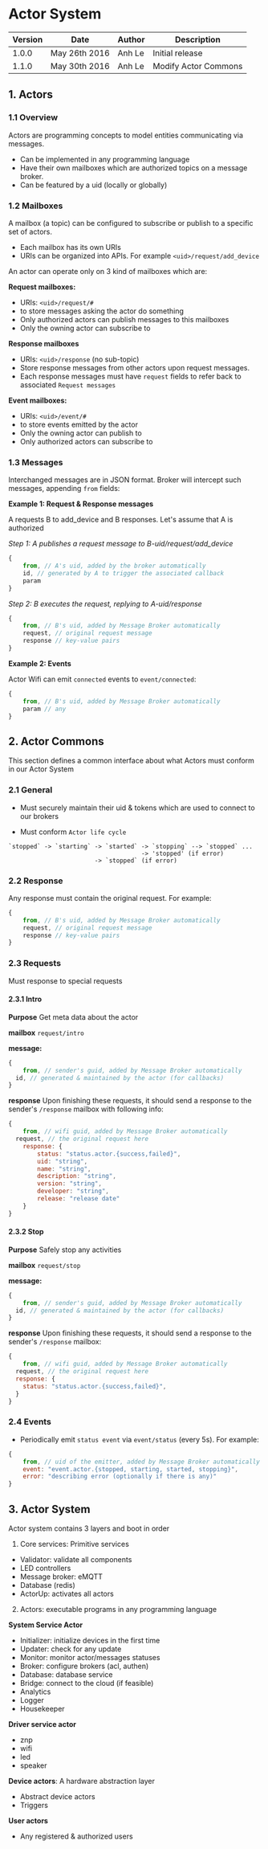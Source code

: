 Actor System
===============

| Version | Date | Author | Description |
|-------|-------|-------|-------------|
| 1.0.0  | May 26th 2016 | Anh Le  | Initial release |
| 1.1.0  | May 30th 2016 | Anh Le  | Modify Actor Commons |

## 1. Actors
### 1.1 Overview
Actors are programming concepts to model entities communicating via messages.
+ Can be implemented in any programming language
+ Have their own mailboxes which are authorized topics on a message broker.
+ Can be featured by a uid (locally or globally)

### 1.2 Mailboxes
A mailbox (a topic) can be configured to subscribe or publish to a specific set of actors.
+ Each mailbox has its own URIs
+ URIs can be organized into APIs. For example `<uid>/request/add_device`

An actor can operate only on 3 kind of mailboxes which are:

**Request mailboxes:**
+ URIs: `<uid>/request/#`
+ to store messages asking the actor do something
+ Only authorized actors can publish messages to this mailboxes
+ Only the owning actor can subscribe to

**Response mailboxes**
+ URIs: `<uid>/response` (no sub-topic)
+ Store response messages from other actors upon request messages.
+ Each response messages must have `request` fields to refer back to associated `Request messages`

**Event mailboxes:**
+ URIs: `<uid>/event/#`
+ to store events emitted by the actor
+ Only the owning actor can publish to
+ Only authorized actors can subscribe to

### 1.3 Messages
Interchanged messages are in JSON format.
Broker will intercept such messages, appending `from` fields:

**Example 1: Request & Response messages**

A requests B to add_device and B responses. Let's assume that A is authorized

*Step 1: A publishes a request message to B-uid/request/add_device*

```javascript
{
	from, // A's uid, added by the broker automatically
	id, // generated by A to trigger the associated callback
	param
}
```

*Step 2: B executes the request, replying to A-uid/response*

```javascript
{
	from, // B's uid, added by Message Broker automatically
	request, // original request message
	response // key-value pairs
}
```

**Example 2: Events**

Actor Wifi can emit `connected` events to `event/connected`:

```javascript
{
	from, // B's uid, added by Message Broker automatically
	param // any 	
}
```

## 2. Actor Commons

This section defines a common interface about what Actors must conform in our Actor System

### 2.1  General
- Must securely maintain their uid & tokens which are used to connect to our brokers

- Must conform `Actor life cycle`

```text
`stopped` -> `starting` -> `started` -> `stopping` --> `stopped` ...
									 -> 'stopped' (if error)
						-> `stopped` (if error)

```

### 2.2 Response
Any response must contain the original request. For example:

```javascript
{
	from, // B's uid, added by Message Broker automatically
	request, // original request message
	response // key-value pairs
}
```

### 2.3 Requests
Must response to special requests

#### 2.3.1 Intro
**Purpose** Get meta data about the actor

**mailbox** `request/intro`

**message:**
```javascript
{
	from, // sender's guid, added by Message Broker automatically  
  id, // generated & maintained by the actor (for callbacks)
}
```

**response**
Upon finishing these requests, it should send a response to the sender's `/response` mailbox with following info:

```javascript
{
	from, // wifi guid, added by Message Broker automatically
  request, // the original request here
	response: {
		status: "status.actor.{success,failed}",
		uid: "string",
		name: "string",
		description: "string",
		version: "string",
		developer: "string",
		release: "release date"
	}
}
```

#### 2.3.2 Stop
**Purpose** Safely stop any activities

**mailbox** `request/stop`

**message:**
```javascript
{
	from, // sender's guid, added by Message Broker automatically  
  id, // generated & maintained by the actor (for callbacks)
}
```

**response**
Upon finishing these requests, it should send a response to the sender's `/response` mailbox:

```javascript
{
	from, // wifi guid, added by Message Broker automatically
  request, // the original request here
  response: {
    status: "status.actor.{success,failed}",
  }
}
```

### 2.4 Events
- Periodically emit `status event` via `event/status` (every 5s).
For example:

```javascript
{
	from, // uid of the emitter, added by Message Broker automatically
	event: "event.actor.{stopped, starting, started, stopping}",
	error: "describing error (optionally if there is any)"
}
```



## 3. Actor System
Actor system contains 3 layers and boot in order

1. Core services: Primitive services
- Validator: validate all components
- LED controllers
- Message broker: eMQTT
- Database (redis)
- ActorUp: activates all actors

2. Actors: executable programs in any programming language

**System Service Actor**
- Initializer: initialize devices in the first time
- Updater: check for any update
- Monitor: monitor actor/messages statuses
- Broker: configure brokers (acl, authen)
- Database: database service
- Bridge: connect to the cloud (if feasible)
- Analytics
- Logger
- Housekeeper

**Driver service actor**
- znp
- wifi
- led
- speaker


**Device actors**: A hardware abstraction layer
- Abstract device actors
- Triggers

**User actors**
- Any registered & authorized users
